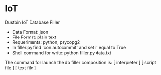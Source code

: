 # IoT
Dustbin IoT Database Filler

- Data Format: json
- File Format: plain text
- Requeriments: python, psycopg2
- In filler.py find 'con.autocommit' and set it equal to True
- Shell command for write: python filler.py data.txt

The command for launch the db filler composition is:
[ interpreter ] [ script file ] [ text file ]
